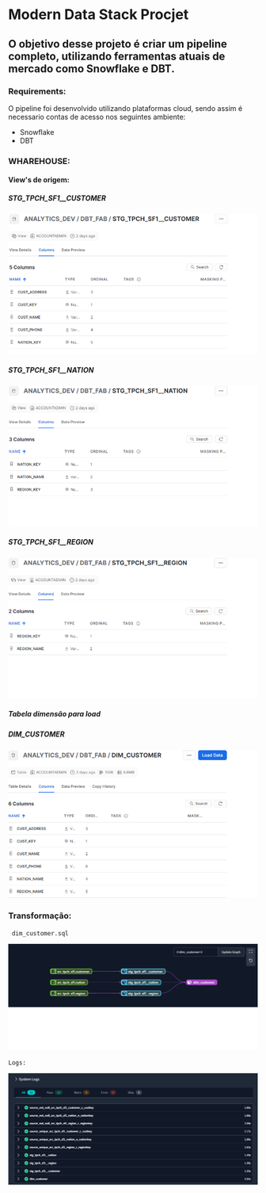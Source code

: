 # Modern Data Stack Procjet

## O objetivo desse projeto é criar um pipeline completo, utilizando ferramentas atuais de mercado como Snowflake e DBT.

### Requirements:

O pipeline foi desenvolvido utilizando plataformas cloud, sendo assim é necessario contas de acesso nos seguintes ambiente:

- Snowflake
- DBT

### WHAREHOUSE:

#### View's de origem:
   ##### STG_TPCH_SF1__CUSTOMER

![GET](images/customer.png)

   ##### STG_TPCH_SF1__NATION

![GET](images/nation.png)

   ##### STG_TPCH_SF1__REGION

![GET](images/region.png)

##### Tabela dimensão para load

   ##### DIM_CUSTOMER


![GET](images/dim01.png)


### Transformação:
 
     dim_customer.sql

![GET](images/flow.png)
    
    Logs:


![GET](images/execute.png)











